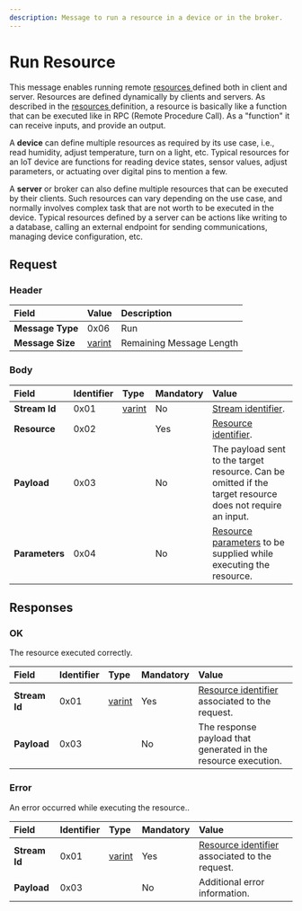 ```yaml
---
description: Message to run a resource in a device or in the broker.
---
```


# Run Resource

This message enables running remote [resources ](../definitions.md#resources)defined both in client and server. Resources are defined dynamically by clients and servers. As described in the [resources ](../definitions.md#resources)definition, a resource is basically like a function that can be executed like in RPC \(Remote Procedure Call\). As a "function" it can receive inputs, and provide an output. 

A **device** can define multiple resources as required by its use case, i.e., read humidity, adjust temperature, turn on a light, etc.  Typical resources for an IoT device are functions for reading device states, sensor values, adjust parameters, or actuating over digital pins to mention a few.

A **server** or broker can also define multiple resources that can be executed by their clients. Such resources can vary depending on the use case, and normally involves complex task that are not worth to be executed in the device. Typical resources defined by a server can be actions like writing to a database, calling an external endpoint for sending communications, managing device configuration, etc.

## Request

### Header

| Field | Value | Description |
| :--- | :--- | :--- |
| **Message Type** | 0x06 | Run |
| **Message Size** | [varint](../definitions.md#varint) | Remaining Message Length |

### Body

| Field | Identifier | Type | Mandatory | Value |
| :--- | :--- | :--- | :--- | :--- |
| **Stream Id** | 0x01 | [varint](../definitions.md#varint) | No | [Stream identifier](../definitions.md#stream-identifier). |
| **Resource**  | 0x02 |  | Yes | [Resource identifier](../definitions.md#resource-identifier). |
| **Payload** | 0x03 |  | No | The payload sent to the target resource. Can be omitted if the target resource does not require an input. |
| **Parameters** | 0x04 |  | No | [Resource parameters](../definitions.md#resource-parameters) to be supplied while executing  the resource. |

## Responses

### OK

The resource executed correctly.

| Field | Identifier | Type | Mandatory | Value |
| :--- | :--- | :--- | :--- | :--- |
| **Stream Id**  | 0x01 | [varint](../definitions.md#varint) | Yes | [Resource identifier](../definitions.md#resource-identifier) associated to the request. |
| **Payload** | 0x03 |  | No | The response payload that generated in the resource execution. |

### Error

An error occurred while executing the resource..

| Field | Identifier | Type | Mandatory | Value |
| :--- | :--- | :--- | :--- | :--- |
| **Stream Id**  | 0x01 | [varint](../definitions.md#varint) | Yes | [Resource identifier](../definitions.md#resource-identifier) associated to the request. |
| **Payload** | 0x03 |  | No | Additional error information. |

